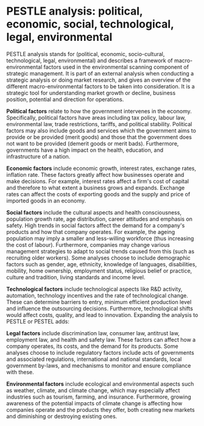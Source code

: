 # PESTLE analysis: political, economic, social, technological, legal, environmental

PESTLE analysis stands for (political, economic, socio-cultural, technological, legal, environmental) and describes a framework of macro-environmental factors used in the environmental scanning component of strategic management. It is part of an external analysis when conducting a strategic analysis or doing market research, and gives an overview of the different macro-environmental factors to be taken into consideration. It is a strategic tool for understanding market growth or decline, business position, potential and direction for operations.

**Political factors** relate to how the government intervenes in the economy. Specifically, political factors have areas including tax policy, labour law, environmental law, trade restrictions, tariffs, and political stability. Political factors may also include goods and services which the government aims to provide or be provided (merit goods) and those that the government does not want to be provided (demerit goods or merit bads). Furthermore, governments have a high impact on the health, education, and infrastructure of a nation.

**Economic factors** include economic growth, interest rates, exchange rates, inflation rate. These factors greatly affect how businesses operate and make decisions. For example, interest rates affect a firm's cost of capital and therefore to what extent a business grows and expands. Exchange rates can affect the costs of exporting goods and the supply and price of imported goods in an economy.

**Social factors** include the cultural aspects and health consciousness, population growth rate, age distribution, career attitudes and emphasis on safety. High trends in social factors affect the demand for a company's products and how that company operates. For example, the ageing population may imply a smaller and less-willing workforce (thus increasing the cost of labour). Furthermore, companies may change various management strategies to adapt to social trends caused from this (such as recruiting older workers). Some analyses choose to include demographic factors such as gender, age, ethnicity, knowledge of languages, disabilities, mobility, home ownership, employment status, religious belief or practice, culture and tradition, living standards and income level.

**Technological factors** include technological aspects like R&D activity, automation, technology incentives and the rate of technological change. These can determine barriers to entry, minimum efficient production level and influence the outsourcing decisions. Furthermore, technological shifts would affect costs, quality, and lead to innovation.
Expanding the analysis to PESTLE or PESTEL adds:

**Legal factors** include discrimination law, consumer law, antitrust law, employment law, and health and safety law. These factors can affect how a company operates, its costs, and the demand for its products. Some analyses choose to include regulatory factors include acts of governments and associated regulations, international and national standards, local government by-laws, and mechanisms to monitor and ensure compliance with these.

**Environmental factors** include ecological and environmental aspects such as weather, climate, and climate change, which may especially affect industries such as tourism, farming, and insurance. Furthermore, growing awareness of the potential impacts of climate change is affecting how companies operate and the products they offer, both creating new markets and diminishing or destroying existing ones.
